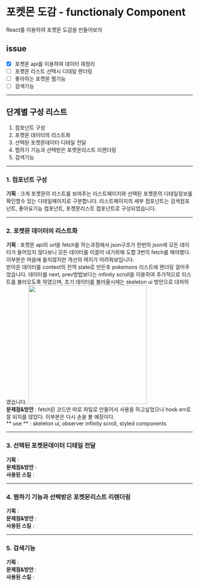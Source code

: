 # 포켓몬 도감 - functionaly Component
<P>React를 이용하여 포켓몬 도감을 만들어보자</p>


## issue
- [X] 포켓몬 api를 이용하여 데이터 재정리
- [ ] 포켓몬 리스트 선택시 디테일 렌더링
- [ ] 좋아하는 포켓몬 찜기능
- [ ] 검색기능

<hr>

## 단계별 구성 리스트
1. 컴포넌트 구성
2. 포켓몬 데이터의 리스트화
3. 선택된 포켓몬데이터 디테일 전달
4. 찜하기 기능과 선택받은 포켓몬리스트 리렌더링
5. 검색기능

<hr>

### 1. 컴포넌트 구성
**기획** : 크게 포켓몬의 리스트를 보여주는 리스트페이지와 선택된 포켓몬의 디테일정보를 확인할수 있는 디테일페이지로 구분합니다. 리스트페이지의 세부 컴포넌트는 검색컴포넌트, 좋아요기능 컴포넌트, 포켓몬리스트 컴포넌트로 구성되었습니다.<br>
<hr>

### 2. 포켓몬 데이터의 리스트화
**기획** : 포켓몬 api의 url을 fetch를 하는과정에서 json구조가 한번의 json에 모든 데이터가 들어있지 않다보니 모든 데이터를 이끌어 내기위해 도합 3번의 fetch를 해야했다.
이부분은 마음에 들지않지만 개선의 여지가 어려워보입니다.<br>
받아온 데이터를 context의 전역 state로 만든후 pokemons 리스트에 렌더링 걸어주었습니다. 
데이터를 next, prev방법보다는 infinity scroll을 이용하여 추가적으로 리스트를 불러오도록 하였으며, 초기 데이터를 불러올시에는 skeleton ui 방안으로 대처하였습니다.
<img src="./Kapture.gif"  width="320">
<br>
**문제점&방안** : fetch된 코드만 따로 파일로 만들어서 사용을 하고싶었으나 hook err로 잘 되지를 않았다. 이부분은 다시 손을 볼 예정이다. <br>
** use ** : skeleton ui, observer infinity scroll, styled components<br>
<hr>

### 3. 선택된 포켓몬데이터 디테일 전달
**기획** : <br>
**문제점&방안** : <br>
**사용된 스킬** : <br>
<hr>

### 4. 찜하기 기능과 선택받은 포켓몬리스트 리렌더링
**기획** : <br>
**문제점&방안** : <br>
**사용된 스킬** : <br>
<hr>

### 5. 검색기능
**기획** : <br>
**문제점&방안** : <br>
**사용된 스킬** : <br>


